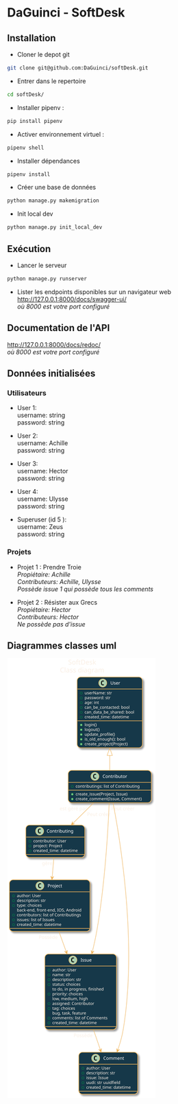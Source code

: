 # DaGuinci - SoftDesk

## Installation

* Cloner le depot git

``` bash
git clone git@github.com:DaGuinci/softDesk.git
```

* Entrer dans le repertoire

``` bash
cd softDesk/
```

* Installer pipenv :

``` bash
pip install pipenv
```

* Activer environnement virtuel :

``` bash
pipenv shell
```

* Installer dépendances

``` bash
pipenv install
```

* Créer une base de données
``` bash
python manage.py makemigration
```

* Init local dev
``` bash
python manage.py init_local_dev
```

## Exécution

* Lancer le serveur

``` bash
python manage.py runserver
```

* Lister les endpoints disponibles sur un navigateur web  
http://127.0.0.1:8000/docs/swagger-ui/  
*où 8000 est votre port configuré*


## Documentation de l'API

http://127.0.0.1:8000/docs/redoc/  
*où 8000 est votre port configuré*

## Données initialisées

### Utilisateurs

* User 1:  
username: string  
password: string  

* User 2:  
username: Achille  
password: string  

* User 3:  
username: Hector  
password: string  

* User 4:  
username: Ulysse  
password: string  

* Superuser (id 5 ):  
username: Zeus  
password: string  


### Projets

* Projet 1 : Prendre Troie  
*Propiétaire: Achille*  
*Contributeurs: Achille, Ulysse*  
*Possède issue 1 qui possède tous les comments*  

* Projet 2 : Résister aux Grecs  
*Propiétaire: Hector*  
*Contributeurs: Hector*  
*Ne possède pas d'issue*  


## Diagrammes classes uml

![Alt text](README.svg)
